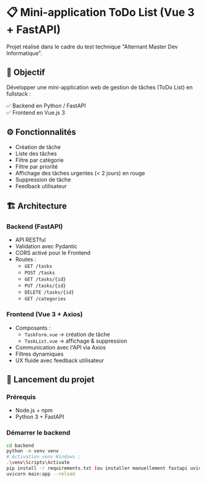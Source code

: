 # 📋 Mini-application ToDo List (Vue 3 + FastAPI)

Projet réalisé dans le cadre du test technique "Alternant Master Dev Informatique".

## 🎯 Objectif

Développer une mini-application web de gestion de tâches (ToDo List) en fullstack :

✅ Backend en Python / FastAPI  
✅ Frontend en Vue.js 3  

## ⚙️ Fonctionnalités

- Création de tâche
- Liste des tâches
- Filtre par catégorie
- Filtre par priorité
- Affichage des tâches urgentes (< 2 jours) en rouge
- Suppression de tâche
- Feedback utilisateur

## 🏗️ Architecture

### Backend (FastAPI)

- API RESTful
- Validation avec Pydantic
- CORS activé pour le Frontend
- Routes :
  - `GET /tasks`
  - `POST /tasks`
  - `GET /tasks/{id}`
  - `PUT /tasks/{id}`
  - `DELETE /tasks/{id}`
  - `GET /categories`

### Frontend (Vue 3 + Axios)

- Composants :
  - `TaskForm.vue` → création de tâche
  - `TaskList.vue` → affichage & suppression
- Communication avec l'API via Axios
- Filtres dynamiques
- UX fluide avec feedback utilisateur

## 🚀 Lancement du projet

### Prérequis

- Node.js + npm
- Python 3 + FastAPI

### Démarrer le backend

```bash
cd backend
python -m venv venv
# Activation venv Windows :
.\venv\Scripts\Activate
pip install -r requirements.txt (ou installer manuellement fastapi uvicorn pydantic)
uvicorn main:app --reload

